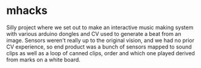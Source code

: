 mhacks
======
Silly project where we set out to make an interactive music making system with various arduino dongles and CV used to generate a beat from an image. Sensors weren't really up to the original vision, and we had no prior CV experience, so end product was a bunch of sensors mapped to sound clips as well as a loop of canned clips, order and which one played derived from marks on a white board.
